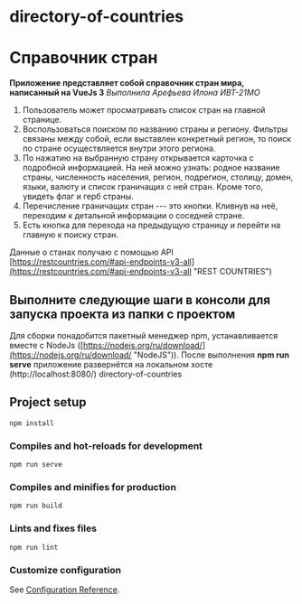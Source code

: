 # directory-of-countries
# Справочник стран
**Приложение представляет собой справочник стран мира, написанный на VueJs 3**
*Выполнила Арефьева Илона ИВТ-21МО*
1. Пользователь может просматривать список стран на главной странице.
2. Воспользоваться поиском по названию страны и региону. Фильтры связаны между собой, если выставлен конкретный регион, то поиск по стране осуществляется внутри этого региона.
3. По нажатию на выбранную страну открывается карточка с подробной информацией. На ней можно узнать: родное название страны, численность населения, регион, подрегион, столицу, домен, языки, валюту и список граничащих с ней стран. Кроме того, увидеть флаг и герб страны.
4. Перечисление граничащих стран --- это кнопки. Кливнув на неё, переходим к детальной информации о соседней стране.
5. Есть кнопка для перехода на предыдущую страницу и перейти на главную к поиску стран.

Данные о станах получаю с помощью API
[https://restcountries.com/#api-endpoints-v3-all](https://restcountries.com/#api-endpoints-v3-all "REST COUNTRIES")
## Выполните следующие шаги в консоли для запуска проекта из папки с проектом
Для сборки понадобится пакетный менеджер npm, устанавливается вместе с NodeJs ([https://nodejs.org/ru/download/](https://nodejs.org/ru/download/ "NodeJS")).
После выполнения **npm run serve** приложение развернётся на локальном хосте (http://localhost:8080/)
directory-of-countries
## Project setup
```
npm install
```

### Compiles and hot-reloads for development
```
npm run serve
```

### Compiles and minifies for production
```
npm run build
```

### Lints and fixes files
```
npm run lint
```

### Customize configuration
See [Configuration Reference](https://cli.vuejs.org/config/).
